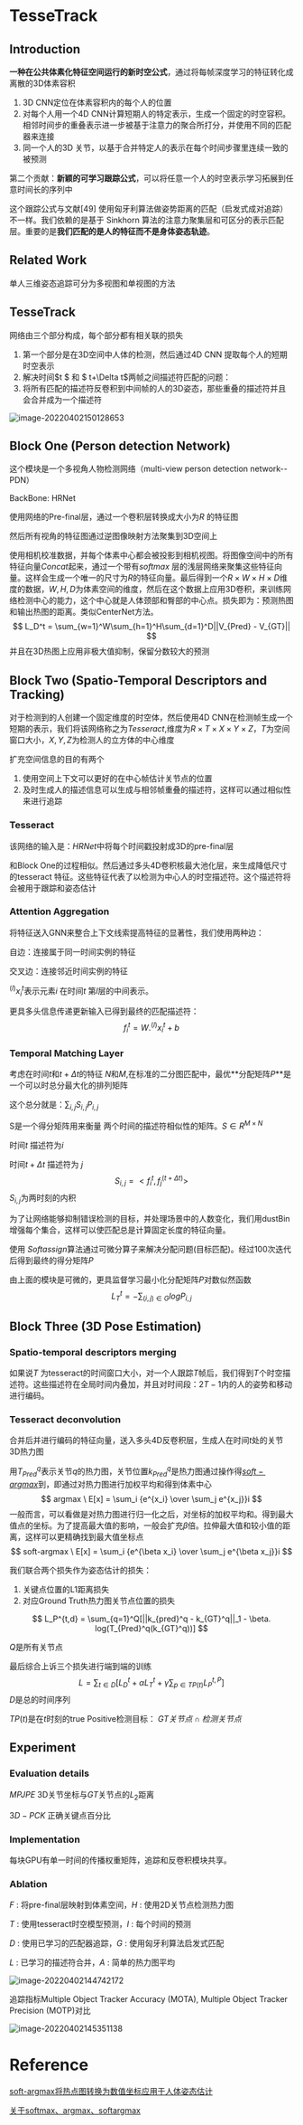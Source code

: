 # TesseTrack

## Introduction

**一种在公共体素化特征空间运行的新时空公式**，通过将每帧深度学习的特征转化成离散的3D体素容积

1. 3D CNN定位在体素容积内的每个人的位置
2. 对每个人用一个4D CNN计算短期人的特定表示，生成一个固定的时空容积。相邻时间步的重叠表示进一步被基于注意力的聚合所打分，并使用不同的匹配器来连接
3. 同一个人的3D 关节，以基于合并特定人的表示在每个时间步骤里连续一致的被预测

第二个贡献：**新颖的可学习跟踪公式**，可以将任意一个人的时空表示学习拓展到任意时间长的序列中

这个跟踪公式与文献[49] 使用匈牙利算法做姿势距离的匹配（启发式成对追踪）不一样。我们依赖的是基于 Sinkhorn 算法的注意力聚集层和可区分的表示匹配层。重要的是**我们匹配的是人的特征而不是身体姿态轨迹**。

## Related Work

单人三维姿态追踪可分为多视图和单视图的方法

## TesseTrack

网络由三个部分构成，每个部分都有相关联的损失

1. 第一个部分是在3D空间中人体的检测，然后通过4D CNN 提取每个人的短期时空表示
2. 解决时间$t $ 和 $ t+\Delta t$两帧之间描述符匹配的问题：
3. 将所有匹配的描述符反卷积到中间帧的人的3D姿态，那些重叠的描述符并且会合并成为一个描述符

![image-20220402150128653](D:\HumanPose\image-20220402150128653.png)

## Block One (Person detection Network)

这个模块是一个多视角人物检测网络（multi-view person detection network--PDN）

BackBone: HRNet

使用网络的Pre-final层，通过一个卷积层转换成大小为$R$ 的特征图

然后所有视角的特征图通过逆图像映射方法聚集到3D空间上

使用相机校准数据，并每个体素中心都会被投影到相机视图。将图像空间中的所有特征向量$Concat$起来，通过一个带有$softmax$ 层的浅层网络来聚集这些特征向量。这样会生成一个唯一的尺寸为$R$的特征向量。最后得到一个$R \times W \times H \times D$维度的数据，$W,H,D$为体素空间的维度，然后在这个数据上应用3D卷积，来训练网络检测中心的能力，这个中心就是人体颈部和臀部的中心点。损失即为：预测热图和输出热图的距离。类似CenterNet方法。
$$
L_D^t = \sum_{w=1}^W\sum_{h=1}^H\sum_{d=1}^D||V_{Pred} - V_{GT}||
$$
并且在3D热图上应用非极大值抑制，保留分数较大的预测

## Block Two (Spatio-Temporal Descriptors and Tracking)

对于检测到的人创建一个固定维度的时空体，然后使用4D CNN在检测帧生成一个短期的表示，我们将该网络称之为$Tesseract$,维度为$R \times T \times X \times Y \times Z$，$T$为空间窗口大小，$X,Y,Z$为检测人的立方体的中心维度

扩充空间信息的目的有两个

1. 使用空间上下文可以更好的在中心帧估计关节点的位置
2. 及时生成人的描述信息可以生成与相邻帧重叠的描述符，这样可以通过相似性来进行追踪

### Tesseract

该网络的输入是：$HRNet$中将每个时间戳投射成3D的pre-final层

和Block One的过程相似。然后通过多头4D卷积核最大池化层，来生成降低尺寸的tesseract 特征。这些特征代表了以检测为中心人的时空描述符。这个描述符将会被用于跟踪和姿态估计

### Attention Aggregation

将特征送入GNN来整合上下文线索提高特征的显著性，我们使用两种边：

自边：连接属于同一时间实例的特征

交叉边：连接邻近时间实例的特征

${^{(l)}}x_i^t$表示元素$i$ 在时间$t$ 第$l$层的中间表示。

更具多头信息传递更新输入已得到最终的匹配描述符：
$$
f_i^t = W.{^{(l)}}x_i^t + b
$$


### Temporal Matching Layer

考虑在时间$t$和$t+\Delta t$的特征 $N$和$M$,在标准的二分图匹配中，最优**分配矩阵$P$**是一个可以时总分最大化的排列矩阵

这个总分就是：$\sum_{i,j}S_{i,j}P_{i,j}$

S是一个得分矩阵用来衡量 两个时间的描述符相似性的矩阵。$S \in R^{M \times N}$ 

时间$t$ 描述符为$i$

时间$t + \Delta t$ 描述符为 $j$
$$
S_{i,j} = <f_i^t,f_j^{(t+\Delta t)}>
$$
$S_{i,j}$为两时刻的内积

为了让网络能够抑制错误检测的目标，并处理场景中的人数变化，我们用dustBin增强每个集合，这样可以使匹配总是计算固定长度的特征向量。

使用 $Softassign$算法通过可微分算子来解决分配问题(目标匹配)。经过100次迭代后得到最终的得分矩阵$P$

由上面的模块是可微的，更具监督学习最小化分配矩阵$P$对数似然函数
$$
L_T^t = - \sum_{(i,j)\in G}logP_{i,j}
$$

## Block Three (3D Pose Estimation)

### Spatio-temporal descriptors merging

如果说$T$ 为tesseract的时间窗口大小，对一个人跟踪$T$帧后，我们得到$T$个时空描述符。这些描述符在全局时间内叠加，并且对时间段：$2T - 1$内的人的姿势和移动进行编码。

### Tesseract deconvolution

合并后并进行编码的特征向量，送入多头4D反卷积层，生成人在时间$t$处的关节3D热力图

用$T_{Pred}^q$表示关节$q$的热力图，关节位置$k_{Pred}^q$是热力图通过操作得[$soft-argmax$](https://www.cnblogs.com/xiongzihua/p/9527276.html)到，即通过对热力图进行加权平均和得到体素中心
$$
argmax \ E[x] = \sum_i {e^{x_i} \over \sum_j e^{x_j}}i
$$
一般而言，可以看做是对热力图进行归一化之后，对坐标的加权平均和。得到最大值点的坐标。为了提高最大值的影响，一般会扩充$\beta$倍。拉伸最大值和较小值的距离，这样可以更精确找到最大值坐标点
$$
soft-argmax \ E[x] = \sum_i {e^{\beta x_i} \over \sum_j e^{\beta x_j}}i
$$


我们联合两个损失作为姿态估计的损失：

1. 关键点位置的L1距离损失
2. 对应Ground Truth热力图关节点位置的损失

$$
L_P^{t,d} = \sum_{q=1}^Q[||k_{pred}^q - k_{GT}^q||_1 - \beta. log(T_{Pred}^q(k_{GT}^q))]
$$

$Q$是所有关节点

最后综合上诉三个损失进行端到端的训练
$$
L = \sum_{t\in D}[L_D^t + \alpha L_T^t + \gamma\sum_{p \in TP(t)}L_P^{t,P}]
$$
$D$是总的时间序列

$TP(t)$是在$t$时刻的true Positive检测目标： $GT关节点  \cap 检测关节点$ 



## Experiment

### Evaluation details

$MPJPE$ 	3D关节坐标与$GT$关节点的$L_2$距离 

$3D-PCK$ 正确关键点百分比

### Implementation

每块GPU有单一时间的传播权重矩阵，追踪和反卷积模块共享。

### Ablation

$F$ : 将pre-final层映射到体素空间，$H$ : 使用2D关节点检测热力图

$T$ : 使用tesseract时空模型预测，$I$ : 每个时间的预测

$D$ : 使用已学习的匹配器追踪，$G$ : 使用匈牙利算法启发式匹配

$L$ : 已学习的描述符合并，$A$ : 简单的热力图平均

![image-20220402144742172](D:\HumanPose\image-20220402144742172.png)

追踪指标Multiple Object Tracker Accuracy (MOTA), Multiple Object Tracker Precision (MOTP)对比

![image-20220402145351138](D:\HumanPose\image-20220402145351138.png)

# Reference

[soft-argmax将热点图转换为数值坐标应用于人体姿态估计 ](https://www.cnblogs.com/xiongzihua/p/9527276.html)

[关于softmax、argmax、softargmax](https://www.cnblogs.com/king-lps/p/9937440.html)
